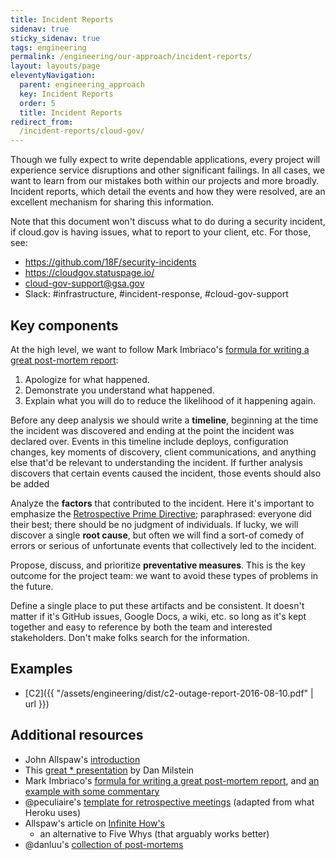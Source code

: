 ```yaml
---
title: Incident Reports
sidenav: true
sticky_sidenav: true
tags: engineering
permalink: /engineering/our-approach/incident-reports/
layout: layouts/page
eleventyNavigation:
  parent: engineering_approach
  key: Incident Reports
  order: 5
  title: Incident Reports
redirect_from:
  /incident-reports/cloud-gov/
---
```


Though we fully expect to write dependable applications, every project will
experience service disruptions and other significant failings. In all cases,
we want to learn from our mistakes both within our projects and more broadly.
Incident reports, which detail the events and how they were resolved, are an
excellent mechanism for sharing this information.

Note that this document won't discuss what to do during a security incident,
if cloud.gov is having issues, what to report to your client, etc. For those,
see:
* https://github.com/18F/security-incidents
* https://cloudgov.statuspage.io/
* cloud-gov-support@gsa.gov
* Slack: #infrastructure, #incident-response, #cloud-gov-support

## Key components
At the high level, we want to follow Mark Imbriaco's [formula for writing a great post-mortem report](https://www.digitalocean.com/blog/inside-digitalocean-mark-imbriaco/#:~:text=Departing%20From%20GitHub):
1. Apologize for what happened.
1. Demonstrate you understand what happened.
1. Explain what you will do to reduce the likelihood of it happening again.

Before any deep analysis we should write a **timeline**, beginning at the time
the incident was discovered and ending at the point the incident was declared
over. Events in this timeline include deploys, configuration changes, key
moments of discovery, client communications, and anything else that'd be
relevant to understanding the incident. If further analysis discovers that
certain events caused the incident, those events should also be added

Analyze the **factors** that contributed to the incident. Here it's important
to emphasize the [Retrospective Prime
Directive](https://retrospectivewiki.org/index.php?title=The_Prime_Directive);
paraphrased: everyone did their best; there should be no judgment of
individuals. If lucky, we will discover a single **root cause**, but often we
will find a sort-of comedy of errors or serious of unfortunate events that
collectively led to the incident.

Propose, discuss, and prioritize **preventative measures**. This is the key
outcome for the project team: we want to avoid these types of problems in the
future.

Define a single place to put these artifacts and be consistent. It doesn't
matter if it's GitHub issues, Google Docs, a wiki, etc. so long as it's kept
together and easy to reference by both the team and interested stakeholders.
Don't make folks search for the information.

## Examples
* [C2]({{ "/assets/engineering/dist/c2-outage-report-2016-08-10.pdf" | url }})

## Additional resources
* John Allspaw's [introduction](https://codeascraft.com/2012/05/22/blameless-postmortems/)
* This [great * presentation](http://www.slideshare.net/danmil30/how-to-run-a-postmortem-with-humans-not-robots-velocity-2013) by Dan Milstein
* Mark Imbriaco's [formula for writing a great post-mortem report](https://www.digitalocean.com/blog/inside-digitalocean-mark-imbriaco/#:~:text=Departing%20From%20GitHub),
  and [an example with some commentary](https://medium.com/@faruque/post-mortem-communication-789f396c7dd6#.t1u4ziduf)
* @peculiaire's [template for retrospective meetings](https://github.com/peculiaire/incident-lifecycle/blob/master/retrotemplate.md)
  (adapted from what Heroku uses)
* Allspaw's article on [Infinite How's](https://www.oreilly.com/ideas/the-infinite-hows)
  - an alternative to Five Whys (that arguably works better)
* @danluu's [collection of post-mortems](https://github.com/danluu/post-mortems)
